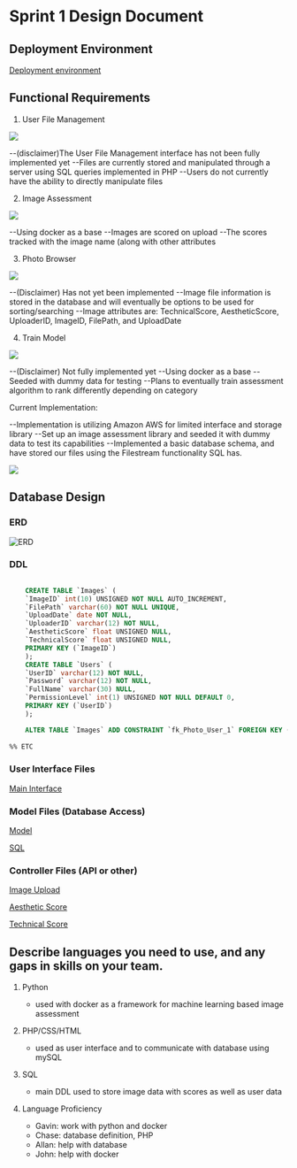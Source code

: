 # Sprint 1 Design Document 

## Deployment Environment

[Deployment environment](http://rji.glike.cf)

## Functional Requirements


1. User File Management

![](./Sprint1FinalUseCase/ufm.png)

--(disclaimer)The User File Management interface has not been fully implemented yet
--Files are currently stored and manipulated through a server using SQL queries implemented in PHP
--Users do not currently have the ability to directly manipulate files

2. Image Assessment	

![](./Sprint1FinalUseCase/ia.jpg)

--Using docker as a base
--Images are scored on upload
--The scores tracked with the image name (along with other attributes

3. Photo Browser

![](./Sprint1FinalUseCase/pb.png)

--(Disclaimer) Has not yet been implemented
--Image file information is stored in the database and will eventually be options to be used for sorting/searching
--Image attributes are: TechnicalScore, AestheticScore, UploaderID, ImageID, FilePath, and UploadDate

4. Train Model

![](./Sprint1FinalUseCase/tm.png)

--(Disclaimer) Not fully implemented yet
--Using docker as a base
--Seeded with dummy data for testing
--Plans to eventually train assessment algorithm to rank differently depending on category

Current Implementation:

--Implementation is utilizing Amazon AWS for limited interface and storage library
--Set up an image assessment library and seeded it with dummy data to test its capabilities
--Implemented a basic database schema, and have stored our files using the Filestream functionality SQL has. 

![](./Sprint1FinalUseCase/overview.png)


## Database Design

### ERD

![ERD](./image_assessment_erd.png)

### DDL 

```SQL

    CREATE TABLE `Images` (
    `ImageID` int(10) UNSIGNED NOT NULL AUTO_INCREMENT,
    `FilePath` varchar(60) NOT NULL UNIQUE,
    `UploadDate` date NOT NULL,
    `UploaderID` varchar(12) NOT NULL,
    `AestheticScore` float UNSIGNED NULL,
    `TechnicalScore` float UNSIGNED NULL,
    PRIMARY KEY (`ImageID`) 
    );
    CREATE TABLE `Users` (
    `UserID` varchar(12) NOT NULL,
    `Password` varchar(12) NOT NULL,
    `FullName` varchar(30) NULL,
    `PermissionLevel` int(1) UNSIGNED NOT NULL DEFAULT 0,
    PRIMARY KEY (`UserID`) 
    );

    ALTER TABLE `Images` ADD CONSTRAINT `fk_Photo_User_1` FOREIGN KEY (`UploaderID`) REFERENCES `Users` (`UserID`);
    
%% ETC
```    


### User Interface Files

[Main Interface](./index.html)



### Model Files (Database Access)

[Model](https://github.com/computationalmystic/RJI-group1/tree/model) 

[SQL](./image_assessment_schema.sql)



### Controller Files (API or other)

[Image Upload](./upload.php)

[Aesthetic Score](./getScoreAesthetic.sh)

[Technical Score](./getScoreTechnical.sh)



## Describe languages you need to use, and any gaps in skills on your team. 

1. Python
    - used with docker as a framework for machine learning based image assessment
2. PHP/CSS/HTML 
    - used as user interface and to communicate with database using mySQL
3. SQL
    - main DDL used to store image data with scores as well as user data
    
4. Language Proficiency
    - Gavin: work with python and docker
    - Chase: database definition, PHP
    - Allan: help with database
    - John: help with docker

